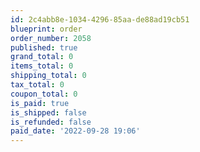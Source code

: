 ```yaml
---
id: 2c4abb8e-1034-4296-85aa-de88ad19cb51
blueprint: order
order_number: 2058
published: true
grand_total: 0
items_total: 0
shipping_total: 0
tax_total: 0
coupon_total: 0
is_paid: true
is_shipped: false
is_refunded: false
paid_date: '2022-09-28 19:06'
---
```

